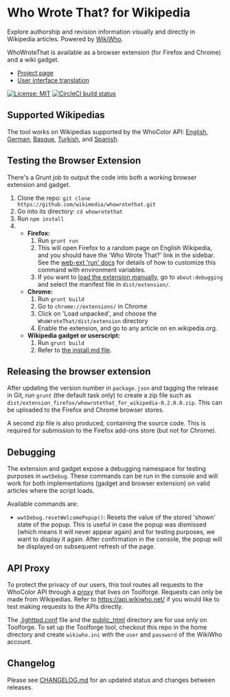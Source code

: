 Who Wrote That? for Wikipedia
=============================

Explore authorship and revision information visually and directly in Wikipedia articles.
Powered by [WikiWho](https://f-squared.org/wikiwho/).

WhoWroteThat is available as a browser extension (for Firefox and Chrome)
and a wiki gadget.

* [Project page](https://meta.wikimedia.org/wiki/Community_Tech/Who_Wrote_That_tool)
* [User interface translation](https://translatewiki.net/wiki/Translating:WhoWroteThat%3F)

[![License: MIT](https://img.shields.io/github/license/wikimedia/WhoWroteThat)](https://github.com/wikimedia/WhoWroteThat/blob/master/MIT-LICENSE)
[![CircleCI build status](https://img.shields.io/circleci/build/github/wikimedia/WhoWroteThat)](https://circleci.com/gh/wikimedia/WhoWroteThat)

## Supported Wikipedias

The tool works on Wikipedias supported by the WhoColor API:
[English](https://en.wikipedia.org/),
[German](https://de.wikipedia.org/),
[Basque](https://eu.wikipedia.org/),
[Turkish](https://tr.wikipedia.org/), and
[Spanish](https://es.wikipedia.org/).

## Testing the Browser Extension

There's a Grunt job to output the code into both a working browser extension and gadget.

1. Clone the repo: `git clone https://github.com/wikimedia/whowrotethat.git`
2. Go into its directory: `cd whowrotethat`
2. Run `npm install`
3.
   * **Firefox:**
      1. Run `grunt run`
      2. This will open Firefox to a random page on English Wikipedia,
         and you should have the 'Who Wrote That?' link in the sidebar.
         See the [web-ext 'run' docs](https://developer.mozilla.org/en-US/docs/Mozilla/Add-ons/WebExtensions/web-ext_command_reference#web-ext_run)
         for details of how to customize this command with environment variables.
      3. If you want to [load the extension manually](https://developer.mozilla.org/en-US/docs/Mozilla/Add-ons/WebExtensions/Temporary_Installation_in_Firefox),
         go to `about:debugging` and select the manifest file in `dist/extension/`.
   * **Chrome:**
      1. Run `grunt build`
      2. Go to `chrome://extensions/` in Chrome
      3. Click on 'Load unpacked', and choose the `WhoWroteThat/dist/extension` directory
      4. Enable the extension, and go to any article on en.wikipedia.org.
   * **Wikipedia gadget or userscript:**
      1. Run `grunt build`
      2. Refer to [the install.md file](./tutorials/install.md).

## Releasing the browser extension

After updating the version number in `package.json`
and tagging the release in Git,
run `grunt` (the default task only) to create
a zip file such as `dist/extension_firefox/whowrotethat_for_wikipedia-0.2.0.0.zip`.
This can be uploaded to the Firefox and Chrome browser stores.

A second zip file is also produced, containing the source code.
This is required for submission to the Firefox add-ons store (but not for Chrome).

## Debugging

The extension and gadget expose a debugging namespace for testing purposes in `wwtDebug`. These commands can be run in the console and will work for both implementations (gadget and browser extension) on valid articles where the script loads.

Available commands are:

* `wwtDebug.resetWelcomePopup()`: Resets the value of the stored 'shown' state of the popup. This is useful in case the popup was dismissed (which means it will never appear again) and for testing purposes, we want to display it again. After confirmation in the console, the popup will be displayed on subsequent refresh of the page.

## API Proxy

To protect the privacy of our users, this tool routes all requests to the WhoColor API through a
[proxy](./public_html/wikiWhoProxy.php) that lives on Toolforge. Requests can only be made from
Wikipedias. Refer to https://api.wikiwho.net/ if you would like to test making requests to the APIs
directly.

The [.lighttpd.conf](./.lighttpd.conf) file and the [public_html](./public_html) directory are for
use only on Toolforge. To set up the Toolforge tool, checkout this repo in the home directory and
create `wikiwho.ini` with the `user` and `password` of the WikiWho account.

## Changelog

Please see [CHANGELOG.md](CHANGELOG.md) for an updated status and changes between releases.
